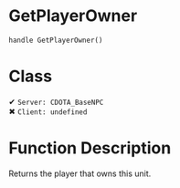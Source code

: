 # GetPlayerOwner
```
handle GetPlayerOwner()
```
# Class
✔ `Server: CDOTA_BaseNPC`  
✖ `Client: undefined`  

# Function Description
Returns the player that owns this unit.
